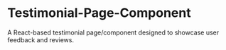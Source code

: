 # Testimonial-Page-Component
A React-based testimonial page/component designed to showcase user feedback and reviews. 
